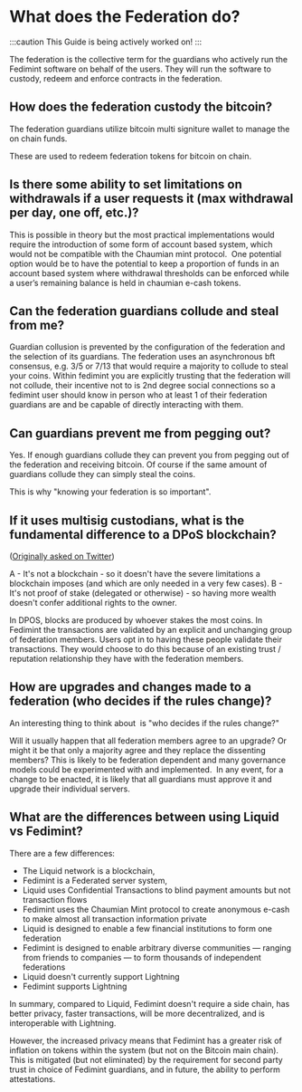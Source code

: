 # What does the Federation do? 
:::caution
This Guide is being actively worked on!
:::

The federation is the collective term for the guardians who actively run the Fedimint software on behalf of the users. They will run the software to custody, redeem and enforce contracts in the federation. 

## How does the federation custody the bitcoin?

The federation guardians utilize bitcoin multi signiture wallet to manage the on chain funds. 

These are used to redeem federation tokens for bitcoin on chain. 

## Is there some ability to set limitations on withdrawals if a user requests it (max withdrawal per day, one off, etc.)?

This is possible in theory but the most practical implementations would require the introduction of some form of account based system, which would not be compatible with the Chaumian mint protocol.  One potential option would be to have the potential to keep a proportion of funds in an account based system where withdrawal thresholds can be enforced while a user’s remaining balance is held in chaumian e-cash tokens.

## Can the federation guardians collude and steal from me?

Guardian collusion is prevented by the configuration of the federation and the selection of its guardians. The federation uses an asynchronous bft consensus, e.g. 3/5 or 7/13 that would require a majority to collude to steal your coins. Within fedimint you are explicitly trusting that the federation will not collude, their incentive not to is 2nd degree social connections so a fedimint user should know in person who at least 1 of their federation guardians are and be capable of directly interacting with them.

## Can guardians prevent me from pegging out? 

Yes. If enough guardians collude they can prevent you from pegging out of the federation and receiving bitcoin. Of course if the same amount of guardians collude they can simply steal the coins. 

This is why "knowing your federation is so important".

## If it uses multisig custodians, what is the fundamental difference to a DPoS blockchain? 

([Originally asked on Twitter](https://twitter.com/ricardoplopes/status/1531659058607964167?t=PUTMcNfA6fYbJ7wZsVPzPw&s=19))

A - It's not a blockchain - so it doesn't have the severe limitations a blockchain imposes (and which are only needed in a very few cases).
B - It's not proof of stake (delegated or otherwise) - so having more wealth doesn't confer additional rights to the owner.

In DPOS, blocks are produced by whoever stakes the most coins. In Fedimint the transactions are validated by an explicit and unchanging group of federation members. Users opt in to having these people validate their transactions. They would choose to do this because of an existing trust / reputation relationship they have with the federation members.

## How are upgrades and changes made to a federation (who decides if the rules change)?

An interesting thing to think about  is "who decides if the rules change?"

Will it usually happen that all federation members agree to an upgrade? Or might it be that only a majority agree and they replace the dissenting members? This is likely to be federation dependent and many governance models could be experimented with and implemented.  In any event, for a change to be enacted, it is likely that all guardians must approve it and upgrade their individual servers.

## What are the differences between using Liquid vs Fedimint?

There are a few differences:
 - The Liquid network is a blockchain,
 - Fedimint is a Federated server system,
 - Liquid uses Confidential Transactions to blind payment amounts but not transaction flows
 - Fedimint uses the Chaumian Mint protocol to create anonymous e-cash to make almost all transaction information private
 - Liquid is designed to enable a few financial institutions to form one federation
 - Fedimint is designed to enable arbitrary diverse communities — ranging from friends to companies — to form thousands of independent federations
 - Liquid doesn't currently support Lightning
 - Fedimint supports Lightning

In summary, compared to Liquid, Fedimint doesn't require a side chain, has better privacy, faster transactions, will be more decentralized, and is interoperable with Lightning.

However, the increased privacy means that Fedimint has a greater risk of inflation on tokens within the system (but not on the Bitcoin main chain). This is mitigated (but not eliminated) by the requirement for second party trust in choice of Fedimint guardians, and in future, the ability to perform attestations.
